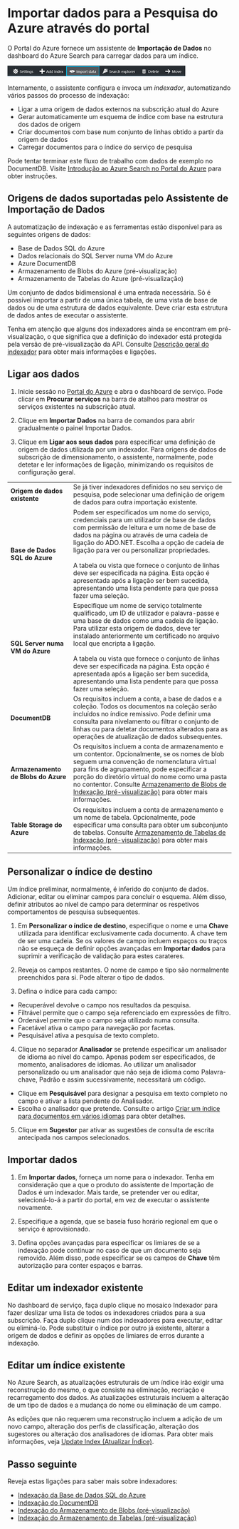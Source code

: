 <properties
    pageTitle="Importar dados para a Pesquisa do Azure Search utilizando indexadores no Portal do Azure | Microsoft Azure | Serviço de pesquisa em nuvem alojado"
    description="Utilize o Assistente de Dados de Importação de Azure Search no Portal do Azure para pesquisar dados no armazenamento de Blobs do Azure, no armazenamento de tabelas, Base de Dados SQL e no SQL Server em VMs do Azure."
    services="search"
    documentationCenter=""
    authors="HeidiSteen"
    manager="jhubbard"
    editor=""
    tags="Azure Portal"/>

<tags
    ms.service="search"
    ms.devlang="na"
    ms.workload="search"
    ms.topic="get-started-article"
    ms.tgt_pltfrm="na"
    ms.date="08/29/2016"
    ms.author="heidist"/>

# Importar dados para a Pesquisa do Azure através do portal

O Portal do Azure fornece um assistente de **Importação de Dados** no dashboard do Azure Search para carregar dados para um índice. 

  ![Importação de Dados na barra de comandos][1]

Internamente, o assistente configura e invoca um *indexador*, automatizando vários passos do processo de indexação: 

- Ligar a uma origem de dados externos na subscrição atual do Azure
- Gerar automaticamente um esquema de índice com base na estrutura dos dados de origem
- Criar documentos com base num conjunto de linhas obtido a partir da origem de dados
- Carregar documentos para o índice do serviço de pesquisa

Pode tentar terminar este fluxo de trabalho com dados de exemplo no DocumentDB. Visite [Introdução ao Azure Search no Portal do Azure](search-get-started-portal.md) para obter instruções.

## Origens de dados suportadas pelo Assistente de Importação de Dados

A automatização de indexação e as ferramentas estão disponível para as seguintes origens de dados: 

- Base de Dados SQL do Azure
- Dados relacionais do SQL Server numa VM do Azure
- Azure DocumentDB
- Armazenamento de Blobs do Azure (pré-visualização)
- Armazenamento de Tabelas do Azure (pré-visualização)

Um conjunto de dados bidimensional é uma entrada necessária. Só é possível importar a partir de uma única tabela, de uma vista de base de dados ou de uma estrutura de dados equivalente. Deve criar esta estrutura de dados antes de executar o assistente.

Tenha em atenção que alguns dos indexadores ainda se encontram em pré-visualização, o que significa que a definição do indexador está protegida pela versão de pré-visualização da API. Consulte [Descrição geral do indexador](search-indexer-overview.md) para obter mais informações e ligações.

## Ligar aos dados

1. Inicie sessão no [Portal do Azure](https://portal.azure.com) e abra o dashboard de serviço. Pode clicar em **Procurar serviços** na barra de atalhos para mostrar os serviços existentes na subscrição atual. 

2. Clique em **Importar Dados** na barra de comandos para abrir gradualmente o painel Importar Dados.  

3. Clique em **Ligar aos seus dados** para especificar uma definição de origem de dados utilizada por um indexador. Para origens de dados de subscrição de dimensionamento, o assistente, normalmente, pode detetar e ler informações de ligação, minimizando os requisitos de configuração geral.

| | |
|--------|------------|
|**Origem de dados existente** | Se já tiver indexadores definidos no seu serviço de pesquisa, pode selecionar uma definição de origem de dados para outra importação existente.|
|**Base de Dados SQL do Azure** | Podem ser especificados um nome do serviço, credenciais para um utilizador de base de dados com permissão de leitura e um nome de base de dados na página ou através de uma cadeia de ligação do ADO.NET. Escolha a opção de cadeia de ligação para ver ou personalizar propriedades. <br/><br/>A tabela ou vista que fornece o conjunto de linhas deve ser especificada na página. Esta opção é apresentada após a ligação ser bem sucedida, apresentando uma lista pendente para que possa fazer uma seleção.|
|**SQL Server numa VM do Azure** | Especifique um nome de serviço totalmente qualificado, um ID de utilizador e palavra-passe e uma base de dados como uma cadeia de ligação. Para utilizar esta origem de dados, deve ter instalado anteriormente um certificado no arquivo local que encripta a ligação. <br/><br/>A tabela ou vista que fornece o conjunto de linhas deve ser especificada na página. Esta opção é apresentada após a ligação ser bem sucedida, apresentando uma lista pendente para que possa fazer uma seleção.
|**DocumentDB** |Os requisitos incluem a conta, a base de dados e a coleção. Todos os documentos na coleção serão incluídos no índice remissivo. Pode definir uma consulta para nivelamento ou filtrar o conjunto de linhas ou para detetar documentos alterados para as operações de atualização de dados subsequentes.|
|**Armazenamento de Blobs do Azure** | Os requisitos incluem a conta de armazenamento e um contentor. Opcionalmente, se os nomes de blob seguem uma convenção de nomenclatura virtual para fins de agrupamento, pode especificar a porção do diretório virtual do nome como uma pasta no contentor. Consulte [Armazenamento de Blobs de Indexação (pré-visualização)](search-howto-indexing-azure-blob-storage.md) para obter mais informações. |
|**Table Storage do Azure** | Os requisitos incluem a conta de armazenamento e um nome de tabela. Opcionalmente, pode especificar uma consulta para obter um subconjunto de tabelas. Consulte [Armazenamento de Tabelas de Indexação (pré-visualização)](search-howto-indexing-azure-tables.md) para obter mais informações. |

## Personalizar o índice de destino

Um índice preliminar, normalmente, é inferido do conjunto de dados. Adicionar, editar ou eliminar campos para concluir o esquema. Além disso, definir atributos ao nível de campo para determinar os respetivos comportamentos de pesquisa subsequentes.

1. Em **Personalizar o índice de destino**, especifique o nome e uma **Chave** utilizada para identificar exclusivamente cada documento. A chave tem de ser uma cadeia. Se os valores de campo incluem espaços ou traços não se esqueça de definir opções avançadas em **Importar dados** para suprimir a verificação de validação para estes carateres.

2. Reveja os campos restantes. O nome de campo e tipo são normalmente preenchidos para si. Pode alterar o tipo de dados.

3. Defina o índice para cada campo:

 - Recuperável devolve o campo nos resultados da pesquisa.
 - Filtrável permite que o campo seja referenciado em expressões de filtro.
 - Ordenável permite que o campo seja utilizado numa consulta.
 - Facetável ativa o campo para navegação por facetas.
 - Pesquisável ativa a pesquisa de texto completo.
  
4. Clique no separador **Analisador** se pretende especificar um analisador de idioma ao nível do campo. Apenas podem ser especificados, de momento, analisadores de idiomas. Ao utilizar um analisador personalizado ou um analisador que não seja de idioma como Palavra-chave, Padrão e assim sucessivamente, necessitará um código.

 - Clique em **Pesquisável** para designar a pesquisa em texto completo no campo e ativar a lista pendente do Analisador.
 - Escolha o analisador que pretende. Consulte o artigo [Criar um índice para documentos em vários idiomas](search-language-support.md) para obter detalhes.

5. Clique em **Sugestor** par ativar as sugestões de consulta de escrita antecipada nos campos selecionados.


## Importar dados

1. Em **Importar dados**, forneça um nome para o indexador. Tenha em consideração que a que o produto do assistente de Importação de Dados é um indexador. Mais tarde, se pretender ver ou editar, selecioná-lo-á a partir do portal, em vez de executar o assistente novamente. 

2. Especifique a agenda, que se baseia fuso horário regional em que o serviço é aprovisionado.

3. Defina opções avançadas para especificar os limiares de se a indexação pode continuar no caso de que um documento seja removido. Além disso, pode especificar se os campos de **Chave** têm autorização para conter espaços e barras.  

## Editar um indexador existente

No dashboard de serviço, faça duplo clique no mosaico Indexador para fazer deslizar uma lista de todos os indexadores criados para a sua subscrição. Faça duplo clique num dos indexadores para executar, editar ou eliminá-lo. Pode substituir o índice por outro já existente, alterar a origem de dados e definir as opções de limiares de erros durante a indexação.

## Editar um índice existente

No Azure Search, as atualizações estruturais de um índice irão exigir uma reconstrução do mesmo, o que consiste na eliminação, recriação e recarregamento dos dados. As atualizações estruturais incluem a alteração de um tipo de dados e a mudança do nome ou eliminação de um campo.

As edições que não requerem uma reconstrução incluem a adição de um novo campo, alteração dos perfis de classificação, alteração dos sugestores ou alteração dos analisadores de idiomas. Para obter mais informações, veja [Update Index (Atualizar Índice)](https://msdn.microsoft.com/library/azure/dn800964.aspx).

## Passo seguinte

Reveja estas ligações para saber mais sobre indexadores:

- [Indexação da Base de Dados SQL do Azure](search-howto-connecting-azure-sql-database-to-azure-search-using-indexers-2015-02-28.md)
- [Indexação do DocumentDB](../documentdb/documentdb-search-indexer.md)
- [Indexação do Armazenamento de Blobs (pré-visualização)](search-howto-indexing-azure-blob-storage.md)
- [Indexação do Armazenamento de Tabelas (pré-visualização)](search-howto-indexing-azure-tables.md)



<!--Image references-->
[1]: ./media/search-import-data-portal/search-import-data-command.png




<!--HONumber=sep16_HO2-->


